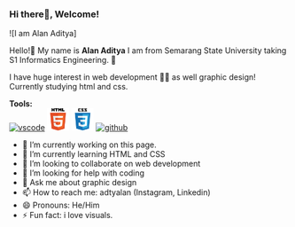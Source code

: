 ### Hi there👋, Welcome!

![I am Alan Aditya]

Hello!👋 My name is **Alan Aditya** I am from Semarang State University taking S1 Informatics Engineering. 🏫

I have huge interest in web development 👩‍💻 as well graphic design! Currently studying html and css.

**Tools:**   
[<img src='https://upload.wikimedia.org/wikipedia/commons/thumb/2/2d/Visual_Studio_Code_1.18_icon.svg/1200px-Visual_Studio_Code_1.18_icon.svg.png' alt='vscode' height='40'>](https://github.com/adtyalan)  [<img src='https://raw.githubusercontent.com/github/explore/80688e429a7d4ef2fca1e82350fe8e3517d3494d/topics/html/html.png' alt='html' height='40'>](https://www.linkedin.com/in/adtyalan/)  [<img src='https://raw.githubusercontent.com/github/explore/80688e429a7d4ef2fca1e82350fe8e3517d3494d/topics/css/css.png' alt='css' height='40'>](https://www.instagram.com/adtyalan/)  [<img src='https://github.githubassets.com/images/modules/logos_page/GitHub-Mark.png' alt='github' height='40'>](https://linkedin.com/adtyalan) 

- 🔭 I’m currently working on this page. 
- 🌱 I’m currently learning HTML and CSS
- 👯 I’m looking to collaborate on web development
- 🤔 I’m looking for help with coding
- 💬 Ask me about graphic design
- 📫 How to reach me: adtyalan (Instagram, Linkedin)
- 😄 Pronouns: He/Him
- ⚡ Fun fact: i love visuals.
